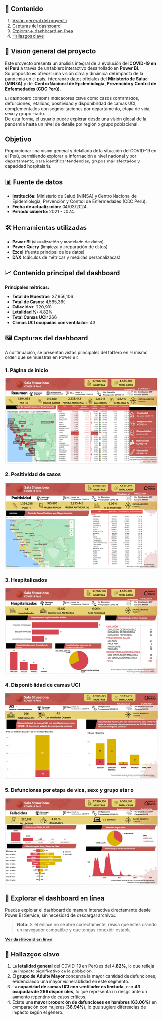 ## 📑 Contenido
1. [Visión general del proyecto](#-visión-general-del-proyecto)
2. [Capturas del dashboard](#-capturas-del-dashboard)
3. [Explorar el dashboard en línea](#-explorar-el-dashboard-en-línea)
4. [Hallazgos clave](#-hallazgos-clave)

## 📌 Visión general del proyecto

Este proyecto presenta un análisis integral de la evolución del **COVID-19 en el Perú** a través de un tablero interactivo desarrollado en **Power BI**.  
Su propósito es ofrecer una visión clara y dinámica del impacto de la pandemia en el país, integrando datos oficiales del **Ministerio de Salud (MINSA)** y del **Centro Nacional de Epidemiología, Prevención y Control de Enfermedades (CDC Perú)**.

El dashboard combina indicadores clave como casos confirmados, defunciones, letalidad, positividad y disponibilidad de camas UCI, complementados con segmentaciones por departamento, etapa de vida, sexo y grupo etario.  
De esta forma, el usuario puede explorar desde una visión global de la pandemia hasta un nivel de detalle por región o grupo poblacional.

## Objetivo
Proporcionar una visión general y detallada de la situación del COVID-19 en el Perú, permitiendo explorar la información a nivel nacional y por departamento, para identificar tendencias, grupos más afectados y capacidad hospitalaria.

## 📊 Fuente de datos
- **Institución:** Ministerio de Salud (MINSA) y Centro Nacional de Epidemiología, Prevención y Control de Enfermedades (CDC Perú).
- **Fecha de actualización:** 04/03/2024.
- **Periodo cubierto:** 2021 - 2024.

## 🛠️ Herramientas utilizadas
- **Power BI** (visualización y modelado de datos)
- **Power Query** (limpieza y preparación de datos)
- **Excel** (fuente principal de los datos)
- **DAX** (cálculos de métricas y medidas personalizadas)

## 📈 Contenido principal del dashboard

**Principales métricas:**
- **Total de Muestras:** 37,956,106
- **Total de Casos:** 4,585,360
- **Fallecidos:** 220,918
- **Letalidad %:** 4.82%
- **Total Camas UCI:** 266
- **Camas UCI ocupadas con ventilador:** 43

## 🖼️ Capturas del dashboard

A continuación, se presentan vistas principales del tablero en el mismo orden que se muestran en Power BI:

### 1. Página de inicio
![Página de inicio](Imagenes/Inicio.png)

### 2. Positividad de casos
![Positividad](Imagenes/Positividad.png)

### 3. Hospitalizados
![Hospitalizados](Imagenes/Hospitalizados.png)

### 4. Disponibilidad de camas UCI
![Disponibilidad](Imagenes/Disponibilidad.png)

### 5. Defunciones por etapa de vida, sexo y grupo etario
![Defunciones](Imagenes/Defunciones.png)

## 🔗 Explorar el dashboard en línea

Puedes explorar el dashboard de manera interactiva directamente desde Power BI Service, sin necesidad de descargar archivos.  

> **Nota:** Si el enlace no se abre correctamente, revisa que estés usando un navegador compatible y que tengas conexión estable.

**[Ver dashboard en línea](https://app.powerbi.com/view?r=eyJrIjoiOGNmMzk2ZWEtMzc3MC00ZWZlLTgwMDItZGU5NGY5MmVhYWFhIiwidCI6IjFlYmE0NDNmLTIzZTUtNDUzNC05MGQxLTA5NzZhYWJlODZhYyIsImMiOjR9)**

## 📌 Hallazgos clave

1. La **letalidad general** del COVID-19 en Perú es del **4.82%**, lo que refleja un impacto significativo en la población.
2. El **grupo de Adulto Mayor** concentra la mayor cantidad de defunciones, evidenciando una mayor vulnerabilidad en este segmento.
3. La **capacidad de camas UCI con ventilador es limitada**, con **43 ocupadas de 266 disponibles**, lo que representa un riesgo ante un aumento repentino de casos críticos.
4. Existe una **mayor proporción de defunciones en hombres** (**63.06%**) en comparación con mujeres (**36.94%**), lo que sugiere diferencias de impacto según el género.
